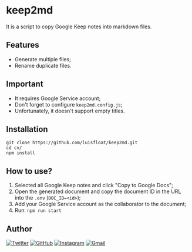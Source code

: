 # keep2md

It is a script to copy Google Keep notes into markdown files.

## Features

* Generate multiple files;
* Rename duplicate files.

## Important

* It requires Google Service account;
* Don't forget to configure `keep2md.config.js`;
* Unfortunately, it doesn't support empty titles.

## Installation

```
git clone https://github.com/luisfloat/keep2md.git
cd cv/
npm install
```

## How to use?

1. Selected all Google Keep notes and click "Copy to Google Docs";
2. Open the generated document and copy the document ID in the URL into the `.env` (`DOC_ID=<id>`);
3. Add your Google Service account as the collaborator to the document;
4. Run: `npm run start`

## Author

<a href="https://twitter.com/luisfloat"><img src="https://img.shields.io/badge/-Twitter-333333?style=flat-square&amp;logo=twitter" alt="Twitter"/></a> <a href="https://github.com/luisfloat"><img src="https://img.shields.io/badge/-GitHub-333333?style=flat-square&amp;logo=github" alt="GitHub"/></a> <a href="https://instagram.com/luisfloat"><img src="https://img.shields.io/badge/-Instagram-333333?style=flat-square&amp;logo=instagram" alt="Instagram"/></a> <a href="mailto:contact@luisfloat.com"><img src="https://img.shields.io/badge/-Gmail-333333?style=flat-square&amp;logo=gmail" alt="Gmail"/></a>